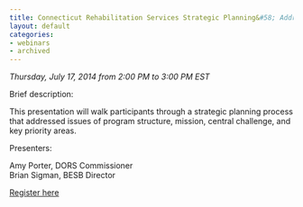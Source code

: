 ```yaml
---
title: Connecticut Rehabilitation Services Strategic Planning&#58; Addressing Program Structure and Mission 
layout: default
categories:
- webinars
- archived
---
```


*Thursday, July 17, 2014 from 2:00 PM to 3:00 PM EST*

Brief description:

This presentation will walk participants through a strategic planning process that addressed issues of program structure, mission, central challenge, and key priority areas.  

Presenters:

Amy Porter, DORS Commissioner  
Brian Sigman, BESB Director


<a class="btn btn-primary btn-lg" role="button" href="https://events-na6.adobeconnect.com/content/connect/c1/839220836/en/events/event/shared/1149932032/event_registration.html?sco-id=1235770937&_charset_=utf-8">Register here</a>
